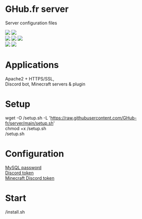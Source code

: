 # GHub.fr server
Server configuration files

<a href=""><img src="https://img.shields.io/github/commit-activity/m/GHub-fr/server?color=red&style=for-the-badge"></a>
<a href=""><img src="https://img.shields.io/github/last-commit/GHub-fr/server?color=red&style=for-the-badge"></a>
<br>
<a href=""><img src="https://img.shields.io/github/stars/GHub-fr?color=red&style=for-the-badge"></a>
<a href=""><img src="https://img.shields.io/github/stars/GHub-fr/server?color=red&label=repo%20stars&style=for-the-badge"></a>
<a href=""><img src="https://img.shields.io/github/contributors/GHub-fr/server?style=for-the-badge"></a>
<br>
<a href=""><img src="https://img.shields.io/github/languages/code-size/GHub-fr/server?color=red"></a>
<a href=""><img src="https://img.shields.io/github/repo-size/GHub-fr/server?color=red"></a>

# Applications  
Apache2 + HTTPS/SSL,  
Discord bot, Minecraft servers & plugin  

# Setup  
wget -O /setup.sh -L 'https://raw.githubusercontent.com/GHub-fr/server/main/setup.sh'  
chmod +x /setup.sh  
/setup.sh  

# Configuration  
[MySQL password](/setup.mysql.sh)  
[Discord token](/DiscordBot/data/tokens.yml)  
[Minecraft Discord token](Soon)  

# Start  
/install.sh  